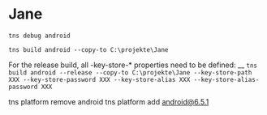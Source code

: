 # Jane

`tns debug android`

`tns build android --copy-to C:\projekte\Jane`

For the release build, all -key-store-* properties need to be defined:
__
`tns build android --release --copy-to C:\projekte\Jane --key-store-path XXX --key-store-password XXX --key-store-alias XXX --key-store-alias-password XXX`

tns platform remove android
tns platform add android@6.5.1
